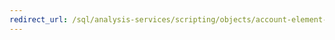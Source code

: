 ```yaml
---
redirect_url: /sql/analysis-services/scripting/objects/account-element-assl?toc=%2fsql%2fanalysis-services%2fscripting%2fobjects%2ftoc.json
---
```


